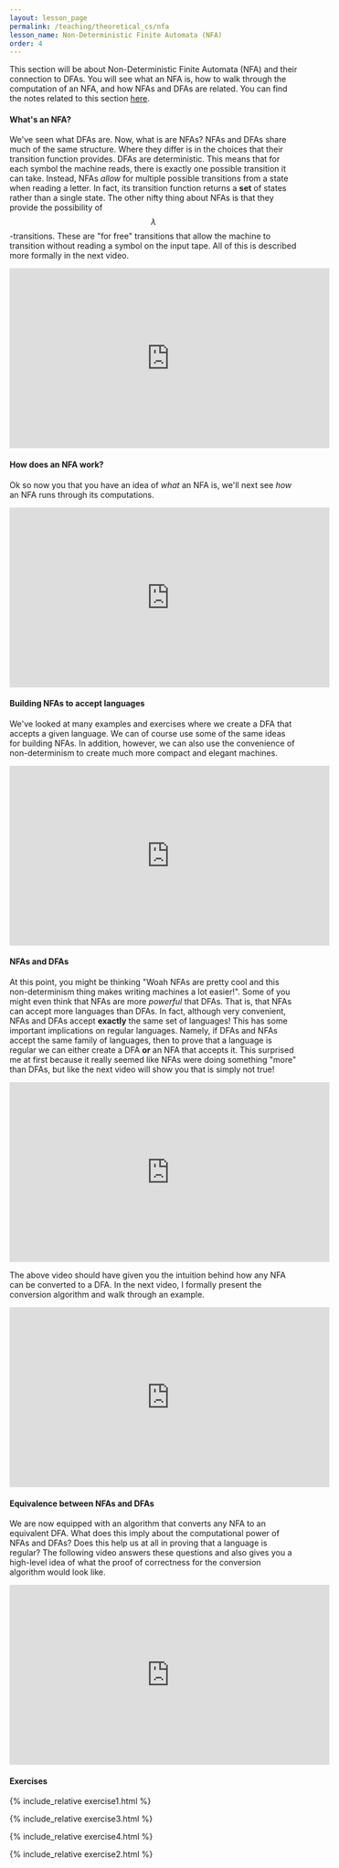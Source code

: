 ```yaml
---
layout: lesson_page
permalink: /teaching/theoretical_cs/nfa
lesson_name: Non-Deterministic Finite Automata (NFA)
order: 4
---
```


This section will be about Non-Deterministic Finite Automata (NFA) and their connection to DFAs. You will see what an NFA is, how to walk through the computation of an NFA, and how NFAs and DFAs are related. You can find the notes related to this section [here](nfa.pdf).

<h4>What's an NFA?</h4>

We've seen what DFAs are. Now, what is are NFAs? NFAs and DFAs share much of the same structure. Where they differ is in the choices that their transition function provides. DFAs are deterministic. This means that for each symbol the machine reads, there is exactly one possible transition it can take. Instead, NFAs *allow* for multiple possible transitions from a state when reading a letter. In fact, its transition function returns a __set__ of states rather than a single state. The other nifty thing about NFAs is that they provide the possibility of $$\lambda$$-transitions. These are "for free" transitions that allow the machine to transition without reading a symbol on the input tape. All of this is described more formally in the next video.

<iframe width="560" height="315" src="https://www.youtube.com/embed/myAaGi0aFAg" title="YouTube video player" frameborder="0" allow="accelerometer; autoplay; clipboard-write; encrypted-media; gyroscope; picture-in-picture" allowfullscreen></iframe>

<h4>How does an NFA work?</h4>

Ok so now you that you have an idea of *what* an NFA is, we'll next see *how* an NFA runs through its computations.

<iframe width="560" height="315" src="https://www.youtube.com/embed/3VRWlbjJDqY" title="YouTube video player" frameborder="0" allow="accelerometer; autoplay; clipboard-write; encrypted-media; gyroscope; picture-in-picture" allowfullscreen></iframe>


<h4>Building NFAs to accept languages</h4>

We've looked at many examples and exercises where we create a DFA that accepts a given language. We can of course use some of the same ideas for building NFAs. In addition, however, we can also use the convenience of non-determinism to create much more compact and elegant machines.

<iframe width="560" height="315" src="https://www.youtube.com/embed/j__g34aJ0gA" title="YouTube video player" frameborder="0" allow="accelerometer; autoplay; clipboard-write; encrypted-media; gyroscope; picture-in-picture" allowfullscreen></iframe>

<h4>NFAs and DFAs</h4>

At this point, you might be thinking "Woah NFAs are pretty cool and this non-determinism thing makes writing machines a lot easier!". Some of you might even think that NFAs are more *powerful* that DFAs. That is, that NFAs can accept more languages than DFAs. In fact, although very convenient, NFAs and DFAs accept __exactly__ the same set of languages! This has some important implications on regular languages. Namely, if DFAs and NFAs accept the same family of languages, then to prove that a language is regular we can either create a DFA **or** an NFA that accepts it. This surprised me at first because it really seemed like NFAs were doing something "more" than DFAs, but like the next video will show you that is simply not true!

<iframe width="560" height="315" src="https://www.youtube.com/embed/2LlBXMICatA" title="YouTube video player" frameborder="0" allow="accelerometer; autoplay; clipboard-write; encrypted-media; gyroscope; picture-in-picture" allowfullscreen></iframe>

The above video should have given you the intuition behind how any NFA can be converted to a DFA. In the next video, I formally present the conversion algorithm and walk through an example.

<iframe width="560" height="315" src="https://www.youtube.com/embed/COjimVieDZM" title="YouTube video player" frameborder="0" allow="accelerometer; autoplay; clipboard-write; encrypted-media; gyroscope; picture-in-picture" allowfullscreen></iframe>

<h4>Equivalence between NFAs and DFAs</h4>

We are now equipped with an algorithm that converts any NFA to an equivalent DFA. What does this imply about the computational power of NFAs and DFAs? Does this help us at all in proving that a language is regular? The following video answers these questions and also gives you a high-level idea of what the proof of correctness for the conversion algorithm would look like.

<iframe width="560" height="315" src="https://www.youtube.com/embed/XbwwE6owODo" title="YouTube video player" frameborder="0" allow="accelerometer; autoplay; clipboard-write; encrypted-media; gyroscope; picture-in-picture" allowfullscreen></iframe>

<h4>Exercises</h4>

{% include_relative exercise1.html %}

{% include_relative exercise3.html %}

{% include_relative exercise4.html %}

{% include_relative exercise2.html %}
